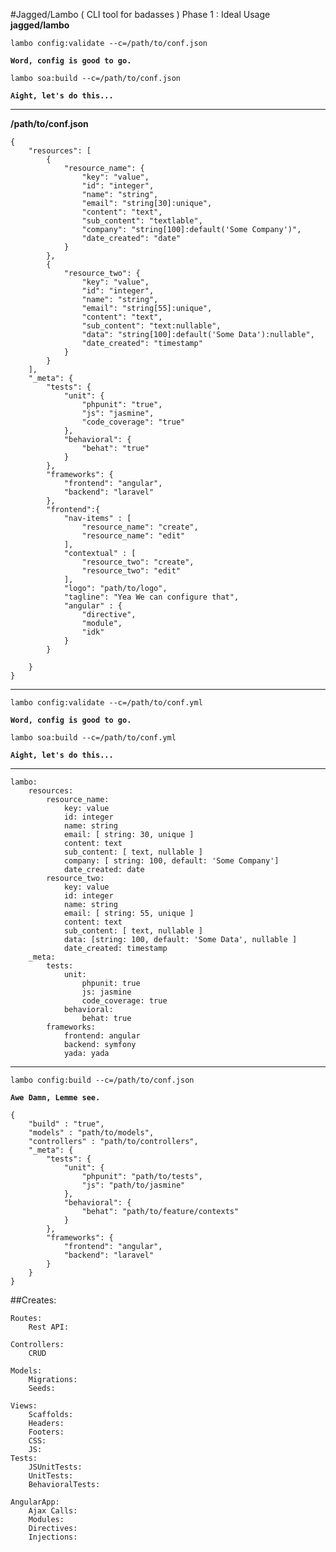 #Jagged/Lambo ( CLI tool for badasses ) Phase 1 : Ideal Usage
**jagged/lambo**

`lambo config:validate --c=/path/to/conf.json` 

__`Word, config is good to go.`__

`lambo soa:build --c=/path/to/conf.json` 

__`Aight, let's do this...`__
 
---
 
**/path/to/conf.json**

    {
        "resources": [
            {
                "resource_name": {
                    "key": "value",
                    "id": "integer",
                    "name": "string",
                    "email": "string[30]:unique",
                    "content": "text",
                    "sub_content": "textlable",
                    "company": "string[100]:default('Some Company')",
                    "date_created": "date"
                }
            },
            {
                "resource_two": {
                    "key": "value",
                    "id": "integer",
                    "name": "string",
                    "email": "string[55]:unique",
                    "content": "text",
                    "sub_content": "text:nullable",
                    "data": "string[100]:default('Some Data'):nullable",
                    "date_created": "timestamp"
                }
            }
        ],
        "_meta": {
            "tests": {
                "unit": {
                    "phpunit": "true",
                    "js": "jasmine",
                    "code_coverage": "true"
                },
                "behavioral": {
                    "behat": "true"
                }
            },
            "frameworks": {
                "frontend": "angular",
                "backend": "laravel"
            },
            "frontend":{
                "nav-items" : [
                    "resource_name": "create",
                    "resource_name": "edit"
                ],
                "contextual" : [
                    "resource_two": "create",
                    "resource_two": "edit"
                ],
                "logo": "path/to/logo",
                "tagline": "Yea We can configure that",
                "angular" : {
                    "directive",
                    "module",
                    "idk"
                }
            }
            
        }
    }

---
`lambo config:validate --c=/path/to/conf.yml` 

__`Word, config is good to go.`__

`lambo soa:build --c=/path/to/conf.yml` 

__`Aight, let's do this...`__
 
---
    lambo:
        resources:
            resource_name: 
                key: value
                id: integer
                name: string
                email: [ string: 30, unique ]
                content: text
                sub_content: [ text, nullable ]
                company: [ string: 100, default: 'Some Company']
                date_created: date
            resource_two: 
                key: value
                id: integer
                name: string
                email: [ string: 55, unique ]
                content: text
                sub_content: [ text, nullable ]
                data: [string: 100, default: 'Some Data', nullable ]
                date_created: timestamp
        _meta: 
            tests: 
                unit: 
                    phpunit: true
                    js: jasmine
                    code_coverage: true
                behavioral: 
                    behat: true
            frameworks: 
                frontend: angular
                backend: symfony
                yada: yada


---

`lambo config:build --c=/path/to/conf.json` 

__`Awe Damn, Lemme see.`__

    {
        "build" : "true",
        "models" : "path/to/models",
        "controllers" : "path/to/controllers",
        "_meta": {
            "tests": {
                "unit": {
                    "phpunit": "path/to/tests",
                    "js": "path/to/jasmine"
                },
                "behavioral": {
                    "behat": "path/to/feature/contexts"
                }
            },
            "frameworks": {
                "frontend": "angular",
                "backend": "laravel"
            }
        }
    }

##Creates:

    Routes: 
        Rest API:
    
    Controllers:
        CRUD
        
    Models: 
        Migrations: 
        Seeds:
    
    Views:
        Scaffolds:
        Headers: 
        Footers: 
        CSS:
        JS:
    Tests:
        JSUnitTests:
        UnitTests: 
        BehavioralTests:
        
    AngularApp:
        Ajax Calls:
        Modules:
        Directives: 
        Injections: